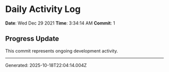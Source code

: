 # Daily Activity Log

**Date**: Wed Dec 29 2021
**Time**: 3:34:14 AM
**Commit**: 1

## Progress Update

This commit represents ongoing development activity.

---
Generated: 2025-10-18T22:04:14.004Z
